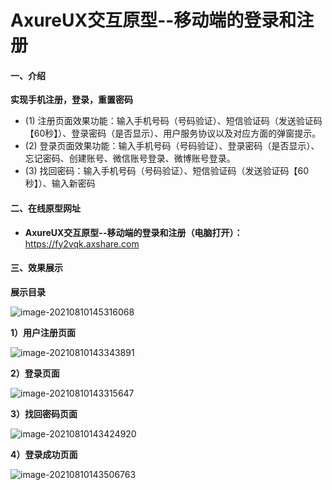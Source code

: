 # AxureUX交互原型--移动端的登录和注册

#### 一、介绍
**实现手机注册，登录，重置密码**

- (1) 注册页面效果功能：输入手机号码（号码验证）、短信验证码（发送验证码【60秒】）、登录密码（是否显示）、用户服务协议以及对应方面的弹窗提示。
- (2) 登录页面效果功能：输入手机号码（号码验证）、登录密码（是否显示）、忘记密码、创建账号、微信账号登录、微博账号登录。
- (3) 找回密码：输入手机号码（号码验证）、短信验证码（发送验证码【60秒】）、输入新密码

#### 二、在线原型网址

- **AxureUX交互原型--移动端的登录和注册（电脑打开）：**   https://fy2vqk.axshare.com

#### 三、效果展示

**展示目录**

![image-20210810145316068](http://blog-lin1.oss-cn-shenzhen.aliyuncs.com/img/image-20210810145316068.png)

**1）用户注册页面**

![image-20210810143343891](http://blog-lin1.oss-cn-shenzhen.aliyuncs.com/img/image-20210810143343891.png)

**2）登录页面**

![image-20210810143315647](http://blog-lin1.oss-cn-shenzhen.aliyuncs.com/img/image-20210810143315647.png)

**3）找回密码页面**

![image-20210810143424920](http://blog-lin1.oss-cn-shenzhen.aliyuncs.com/img/image-20210810143424920.png)

**4）登录成功页面**

![image-20210810143506763](http://blog-lin1.oss-cn-shenzhen.aliyuncs.com/img/image-20210810143506763.png)



